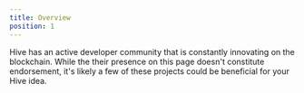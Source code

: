 ```yaml
---
title: Overview
position: 1
---
```


Hive has an active developer community that is constantly innovating on the blockchain. 
While the their presence on this page doesn't constitute endorsement, 
it's likely a few of these projects could be beneficial for your Hive idea.  
